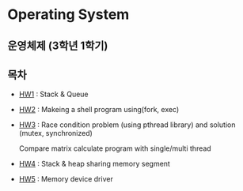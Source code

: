 # Operating System

## 운영체제 (3학년 1학기)

## 목차

- [HW1](./HW1/README.md) : Stack & Queue
- [HW2](./HW2/README.md) : Makeing a shell program using(fork, exec)
- [HW3](./HW3/README.md) : Race condition problem (using pthread library) and solution (mutex, synchronized)

    Compare matrix calculate program with single/multi thread

- [HW4](./HW4/README.md) : Stack & heap sharing memory segment
- [HW5](./HW3/README.md) : Memory device driver
